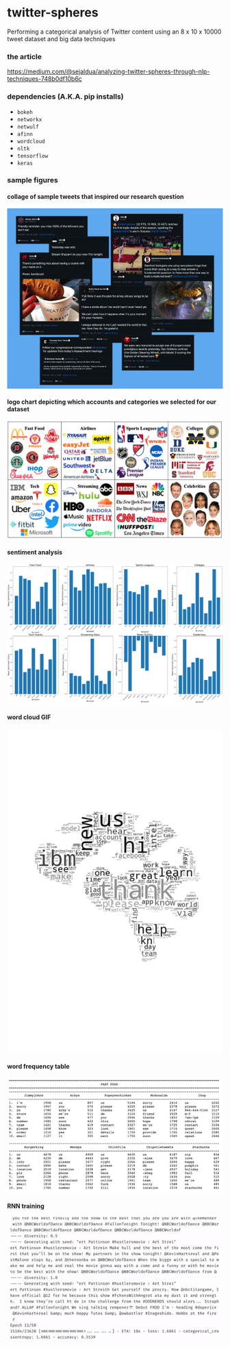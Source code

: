 # twitter-spheres
Performing a categorical analysis of Twitter content using an 8 x 10 x 10000 tweet dataset and big data techniques

### the article
https://medium.com/@sejaldua/analyzing-twitter-spheres-through-nlp-techniques-748b0df10b6c

### dependencies (A.K.A. pip installs)
* `bokeh`
* `networkx`
* `netwulf`
* `afinn`
* `wordcloud`
* `nltk`
* `tensorflow`
* `keras`

### sample figures
#### collage of sample tweets that inspired our research question
![](images_for_blog/inspo.png)
#### logo chart depicting which accounts and categories we selected for our dataset
![](images_for_blog/logos.png)
#### sentiment analysis
![](images_for_blog/sa_by_acct.png)
#### word cloud GIF
![](wordclouds/wordcloud.gif)
#### word frequency table
![](images_for_blog/top10_acct_new_slow.gif)
#### RNN training
![](images_for_blog/rnn_training.gif)
